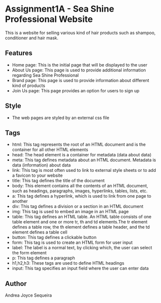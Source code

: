 # Assignment1A - Sea Shine Professional Website
This is a website for selling various kind of hair products such as shampoo, conditioner and hair mask.

## Features

 - Home page: This is the initial page that will be displayed to the user
 - About Us page: This page is used to provide additional information regarding Sea Shine Professional
 - Brand page: This page is used to provide information about different kind of products
 - Join Us page: This page provides an option for users to sign up
 
 ## Style
 - The web pages are styled by an external css file 
 
## Tags
 - html: This tag represents the root of an HTML document and is the container for all other HTML elements 
 - head: The head element is a container for metadata (data about data)
 - meta: This tag defines metadata about an HTML document. Metadata is data (information) about data
 - link: This tag is most often used to link to external style sheets or to add a favicon to your website
 - title: This tag defines the title of the document
 - body: This element contains all the contents of an HTML document, such as headings, paragraphs, images, hyperlinks, tables, lists, etc.
 - a: This tag defines a hyperlink, which is used to link from one page to another
 - div: This tag defines a division or a section in an HTML document
 - img: This tag is used to embed an image in an HTML page
 - table: This tag defines an HTML table. An HTML table consists of one table element and one or more tr, th and td elements.The tr element defines a table row, the th element defines a table header, and the td element defines a table cell
 - button: This tag defines a clickable button
 - form: This tag is used to create an HTML form for user input
 - label: The label is a normal text, by clicking which, the user can select the form element
 - p: This tag defines a paragraph
 - h1,h2,h3: These tags are used to define HTML headings
 - input: This tag specifies an input field where the user can enter data

## Author

Andrea Joyce Sequeira


